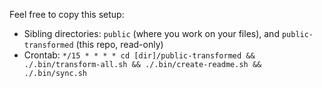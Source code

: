 Feel free to copy this setup:

- Sibling directories: `public` (where you work on your files), and `public-transformed` (this repo, read-only)
- Crontab: `*/15 * * * * cd [dir]/public-transformed && ./.bin/transform-all.sh && ./.bin/create-readme.sh && ./.bin/sync.sh`

